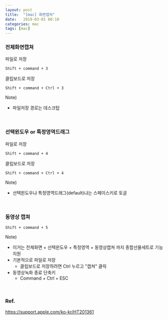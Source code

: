 ```yaml
---
layout: post
title:  "[mac] 화면캡쳐"
date:   2019-03-01 00:10
categories: mac
tags: [mac]
---
```

### 전체화면캡쳐
파일로 저장
```
Shift + command + 3
```

클립보드로 저장
```
Shift + command + Ctrl + 3
```
Note)
- 파일저장 경로는 데스크탑

<br>

### 선택윈도우 or 특정영역드래그
파일로 저장
```
Shift + command + 4
```

클립보드로 저장
```
Shift + command + Ctrl + 4
```

Note)
- 선택윈도우냐 특정영역드래그(default)냐는 스페이스키로 토글

<br>

### 동영상 캡쳐
```
Shift + command + 5
```

Note)
- 이거는 전체화면 + 선택윈도우 + 특정영역 + 동영상캡쳐 까지 종합선물세트로 기능 지원
- 기본적으로 파일로 저장
    - 클립보드로 저장하려면 Ctrl 누르고 "캡쳐" 클릭
- 동영상녹화 종료 단축키
    - Command + Ctrl + ESC

<br>

### Ref.
https://support.apple.com/ko-kr/HT201361
